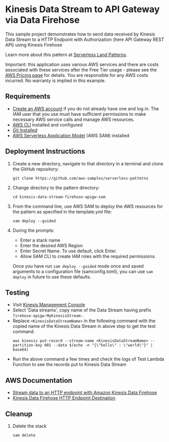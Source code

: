 # Kinesis Data Stream to API Gateway via Data Firehose

This sample project demonstrates how to send data received by Kinesis Data Stream to a HTTP Endpoint with Authorization (here API Gateway REST API) using Kinesis Firehose

Learn more about this pattern at [Serverless Land Patterns](https://serverlessland.com/patterns/kinesis-data-stream-firehose-apigw-sam).

Important: this application uses various AWS services and there are costs associated with these services after the Free Tier usage - please see the [AWS Pricing page](https://aws.amazon.com/pricing/) for details. You are responsible for any AWS costs incurred. No warranty is implied in this example.

## Requirements

* [Create an AWS account](https://portal.aws.amazon.com/gp/aws/developer/registration/index.html) if you do not already have one and log in. The IAM user that you use must have sufficient permissions to make necessary AWS service calls and manage AWS resources.
* [AWS CLI](https://docs.aws.amazon.com/cli/latest/userguide/install-cliv2.html) installed and configured
* [Git Installed](https://git-scm.com/book/en/v2/Getting-Started-Installing-Git)
* [AWS Serverless Application Model](https://docs.aws.amazon.com/serverless-application-model/latest/developerguide/serverless-sam-cli-install.html) (AWS SAM) installed

## Deployment Instructions

1. Create a new directory, navigate to that directory in a terminal and clone the GitHub repository:
    ```
    git clone https://github.com/aws-samples/serverless-patterns
    ```
1. Change directory to the pattern directory:
    ```
    cd kinesis-data-stream-firehose-apigw-sam
    ```
1. From the command line, use AWS SAM to deploy the AWS resources for the pattern as specified in the template.yml file:
    ```
    sam deploy --guided
    ```
1. During the prompts:
    * Enter a stack name
    * Enter the desired AWS Region
    * Enter Secret Name. To use default, click Enter.
    * Allow SAM CLI to create IAM roles with the required permissions.

    Once you have run `sam deploy --guided` mode once and saved arguments to a configuration file (samconfig.toml), you can use `sam deploy` in future to use these defaults.

## Testing

* Visit [Kinesis Management Console](https://us-east-1.console.aws.amazon.com/kinesis/home)
* Select 'Data streams', copy name of the Data Stream having prefix `firehose-apigw-MyKinesisStream-`.
* Replace  `<KinesisDataStreamName>` in the following command with the copied name of the Kinesis Data Stream in above step to get the test command.
  ```
  aws kinesis put-record --stream-name <KinesisDataStreamName> --partition-key 001 --data $(echo -n "{\"hello\" : \"world\"}" | base64)
  ```
* Run the above command a few times and check the logs of Test Lambda Function to see the records put to Kinesis Data Stream

## AWS Documentation
- [Stream data to an HTTP endpoint with Amazon Kinesis Data Firehose](https://aws.amazon.com/blogs/big-data/stream-data-to-an-http-endpoint-with-amazon-kinesis-data-firehose/)
- [Kinesis Data Firehose HTTP Endpoint Destination](https://docs.aws.amazon.com/firehose/latest/dev/create-destination.html#create-destination-http)

## Cleanup

1. Delete the stack
    ```bash
    sam delete
    ```



